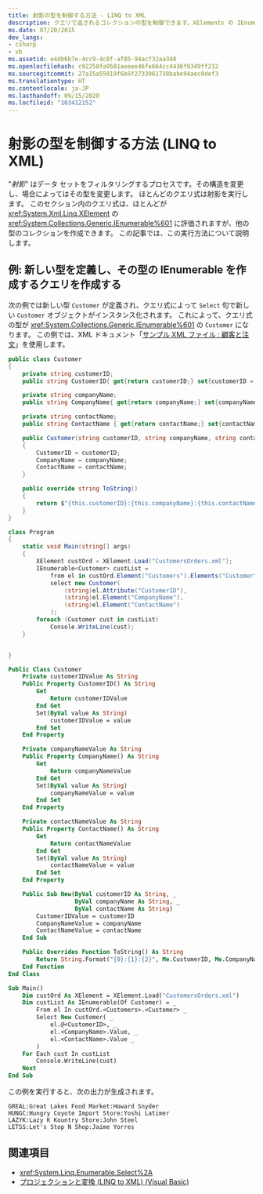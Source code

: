 ```yaml
---
title: 射影の型を制御する方法 - LINQ to XML
description: クエリで返されるコレクションの型を制御できます。XElements の IEnumerable にする必要はありません。
ms.date: 07/20/2015
dev_langs:
- csharp
- vb
ms.assetid: e4db6b7e-4cc9-4c8f-af85-94acf32aa348
ms.openlocfilehash: c92258fa9501aeeee46fe664cc4436f9349ff232
ms.sourcegitcommit: 27a15a55019f6b5f2733961738babe94aec0def3
ms.translationtype: HT
ms.contentlocale: ja-JP
ms.lasthandoff: 09/15/2020
ms.locfileid: "103412152"
---
```

# <a name="how-to-control-the-type-of-a-projection-linq-to-xml"></a>射影の型を制御する方法 (LINQ to XML)

"*射影*" はデータ セットをフィルタリングするプロセスです。その構造を変更し、場合によってはその型を変更します。 ほとんどのクエリ式は射影を実行します。 このセクション内のクエリ式は、ほとんどが <xref:System.Xml.Linq.XElement> の <xref:System.Collections.Generic.IEnumerable%601> に評価されますが、他の型のコレクションを作成できます。 この記事では、この実行方法について説明します。

## <a name="example-define-a-new-type-and-create-a-query-that-creates-an-ienumerable-of-that-type"></a>例: 新しい型を定義し、その型の IEnumerable を作成するクエリを作成する

次の例では新しい型 `Customer` が定義され、クエリ式によって `Select` 句で新しい `Customer` オブジェクトがインスタンス化されます。 これによって、クエリ式の型が <xref:System.Collections.Generic.IEnumerable%601> の `Customer` になります。 この例では、XML ドキュメント「[サンプル XML ファイル : 顧客と注文](sample-xml-file-customers-orders.md)」を使用します。

```csharp
public class Customer
{
    private string customerID;
    public string CustomerID{ get{return customerID;} set{customerID = value;}}

    private string companyName;
    public string CompanyName{ get{return companyName;} set{companyName = value;}}

    private string contactName;
    public string ContactName { get{return contactName;} set{contactName = value;}}

    public Customer(string customerID, string companyName, string contactName)
    {
        CustomerID = customerID;
        CompanyName = companyName;
        ContactName = contactName;
    }

    public override string ToString()
    {
        return $"{this.customerID}:{this.companyName}:{this.contactName}";
    }
}

class Program
{
    static void Main(string[] args)
    {
        XElement custOrd = XElement.Load("CustomersOrders.xml");
        IEnumerable<Customer> custList =
            from el in custOrd.Element("Customers").Elements("Customer")
            select new Customer(
                (string)el.Attribute("CustomerID"),
                (string)el.Element("CompanyName"),
                (string)el.Element("ContactName")
            );
        foreach (Customer cust in custList)
            Console.WriteLine(cust);
    }


}
```

```vb
Public Class Customer
    Private customerIDValue As String
    Public Property CustomerID() As String
        Get
            Return customerIDValue
        End Get
        Set(ByVal value As String)
            customerIDValue = value
        End Set
    End Property

    Private companyNameValue As String
    Public Property CompanyName() As String
        Get
            Return companyNameValue
        End Get
        Set(ByVal value As String)
            companyNameValue = value
        End Set
    End Property

    Private contactNameValue As String
    Public Property ContactName() As String
        Get
            Return contactNameValue
        End Get
        Set(ByVal value As String)
            contactNameValue = value
        End Set
    End Property

    Public Sub New(ByVal customerID As String, _
                   ByVal companyName As String, _
                   ByVal contactName As String)
        CustomerIDValue = customerID
        CompanyNameValue = companyName
        ContactNameValue = contactName
    End Sub

    Public Overrides Function ToString() As String
        Return String.Format("{0}:{1}:{2}", Me.CustomerID, Me.CompanyName, Me.ContactName)
    End Function
End Class

Sub Main()
    Dim custOrd As XElement = XElement.Load("CustomersOrders.xml")
    Dim custList As IEnumerable(Of Customer) = _
        From el In custOrd.<Customers>.<Customer> _
        Select New Customer( _
            el.@<CustomerID>, _
            el.<CompanyName>.Value, _
            el.<ContactName>.Value _
        )
    For Each cust In custList
        Console.WriteLine(cust)
    Next
End Sub
```

この例を実行すると、次の出力が生成されます。

```output
GREAL:Great Lakes Food Market:Howard Snyder
HUNGC:Hungry Coyote Import Store:Yoshi Latimer
LAZYK:Lazy K Kountry Store:John Steel
LETSS:Let's Stop N Shop:Jaime Yorres
```

## <a name="see-also"></a>関連項目

- <xref:System.Linq.Enumerable.Select%2A>
- [プロジェクションと変換 (LINQ to XML) (Visual Basic)](./work-dictionaries-linq-xml.md)
